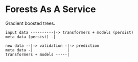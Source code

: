 # Forests As A Service
Gradient boosted trees.

```
input data ----------|-> transformers + models (persist)
meta data (persist) -|

new data --|-> validation -|-> prediction
meta data -|               |
transformers + models -----|
```
